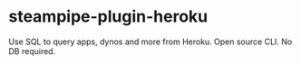 # steampipe-plugin-heroku
Use SQL to query apps, dynos and more from Heroku. Open source CLI. No DB required.
